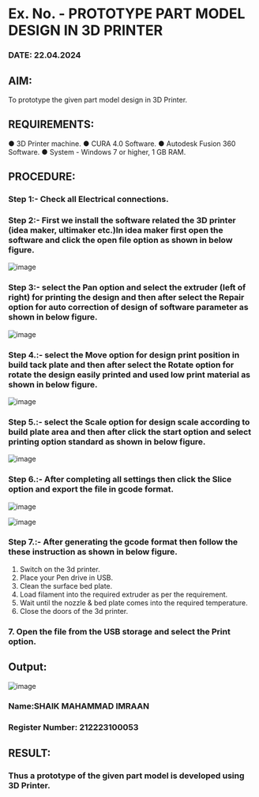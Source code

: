 # Ex. No.   - PROTOTYPE PART MODEL DESIGN IN 3D PRINTER

### DATE: 22.04.2024
## AIM: 
To prototype the given part model design in 3D Printer.

## REQUIREMENTS:
●	3D Printer machine.
●	CURA 4.0 Software.
●	Autodesk Fusion 360 Software.
●	System - Windows 7 or higher, 1 GB RAM.

## PROCEDURE:

### Step 1:- Check all Electrical connections.

### Step 2:- First we install the software related the 3D printer (idea maker, ultimaker etc.)In idea maker first open the software and click the open file option as shown in below figure.

![image](https://github.com/Sellakumar1987/Ex.-No.-8.-PROTOTYPE-PART-MODEL-DESIGN-IN-3D-PRINTER/assets/113594316/059ab4e7-f3fb-49a9-ba8e-12bdd082abef)

### Step 3:- select the Pan option and select the extruder (left of right) for printing the design and then after select the Repair option for auto correction of design of software parameter as shown in below figure.

![image](https://github.com/Sellakumar1987/Ex.-No.-8.-PROTOTYPE-PART-MODEL-DESIGN-IN-3D-PRINTER/assets/113594316/835c55fd-6195-4d73-9f5c-4af36f5a4cce)

### Step 4.:- select the Move option for design print position in build tack plate and then after select the Rotate option for rotate the design easily printed and used low print material as shown in below figure.

![image](https://github.com/Sellakumar1987/Ex.-No.-8.-PROTOTYPE-PART-MODEL-DESIGN-IN-3D-PRINTER/assets/113594316/8736080c-f421-4dd0-bae8-860df6f3583e)

### Step 5.:- select the Scale option for design scale according to build plate area and then after click the start option and select printing option standard as shown in below figure.

![image](https://github.com/Sellakumar1987/Ex.-No.-8.-PROTOTYPE-PART-MODEL-DESIGN-IN-3D-PRINTER/assets/113594316/98458892-2f68-4de0-bec7-24959ec598fa)

### Step 6.:- After completing all settings then click the Slice option and export the file in gcode format.

![image](https://github.com/Sellakumar1987/Ex.-No.-8.-PROTOTYPE-PART-MODEL-DESIGN-IN-3D-PRINTER/assets/113594316/f4b8b55e-6cb2-46a7-b42c-180bc5e68668)

![image](https://github.com/Sellakumar1987/Ex.-No.-8.-PROTOTYPE-PART-MODEL-DESIGN-IN-3D-PRINTER/assets/113594316/eafa933a-7e03-4f73-930d-75fb28d48716)

### Step 7.:- After generating the gcode format then follow the these instruction as shown in below figure.
1.	Switch on the 3d printer.
2.	Place your Pen drive in USB.
3.	Clean the surface bed plate.
4.	Load filament into the required extruder as per the requirement.
5.	Wait until the nozzle & bed plate comes into the required temperature.
6.	Close the doors of the 3d printer.
###   7.	Open the file from the USB storage and select the Print option.

## Output:

![image](https://github.com/sathyaa22/Ex.-No.-8.-PROTOTYPE-PART-MODEL-DESIGN-IN-3D-PRINTER/assets/140483368/7183c73a-72d3-45aa-9edd-afdd12a59e72)


### Name:SHAIK MAHAMMAD IMRAAN
### Register Number: 212223100053

## RESULT:
###   Thus a prototype of the given part model is developed using 3D Printer.
